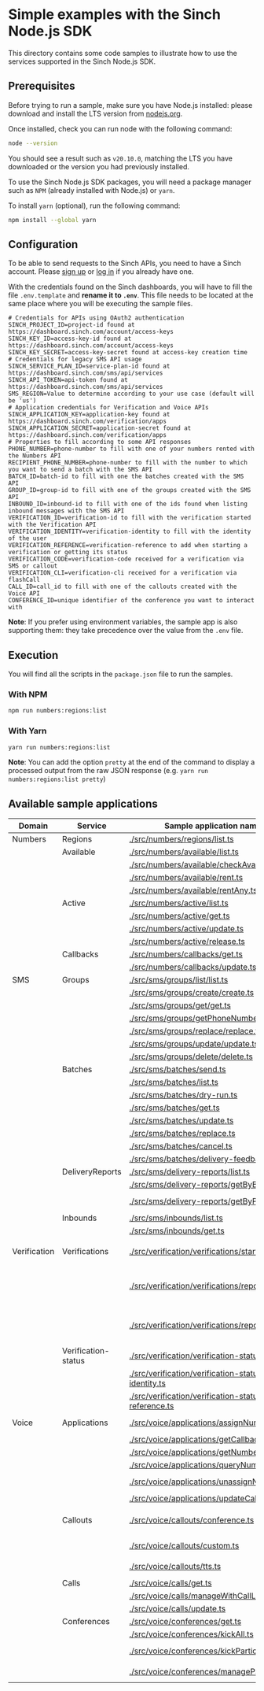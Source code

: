 # Simple examples with the Sinch Node.js SDK

This directory contains some code samples to illustrate how to use the services supported in the Sinch Node.js SDK.

## Prerequisites

Before trying to run a sample, make sure you have Node.js installed: please download and install the LTS version from [nodejs.org](https://nodejs.org).

Once installed, check you can run node with the following command:

```bash
node --version
```

You should see a result such as `v20.10.0`, matching the LTS you have downloaded or the version you had previously installed.

To use the Sinch Node.js SDK packages, you will need a package manager such as `NPM` (already installed with Node.js) or `yarn`.

To install `yarn` (optional), run the following command:

```bash
npm install --global yarn
```

## Configuration

To be able to send requests to the Sinch APIs, you need to have a Sinch account. Please [sign up](https://dashboard.sinch.com/signup) or [log in](https://dashboard.sinch.com/login) if you already have one.

With the credentials found on the Sinch dashboards, you will have to fill the file `.env.template` and **rename it to `.env`**. This file needs to be located at the same place where you will be executing the sample files.

```properties
# Credentials for APIs using OAuth2 authentication
SINCH_PROJECT_ID=project-id found at https://dashboard.sinch.com/account/access-keys
SINCH_KEY_ID=access-key-id found at https://dashboard.sinch.com/account/access-keys
SINCH_KEY_SECRET=access-key-secret found at access-key creation time
# Credentials for legacy SMS API usage
SINCH_SERVICE_PLAN_ID=service-plan-id found at https://dashboard.sinch.com/sms/api/services
SINCH_API_TOKEN=api-token found at https://dashboard.sinch.com/sms/api/services
SMS_REGION=Value to determine according to your use case (default will be 'us')
# Application credentials for Verification and Voice APIs
SINCH_APPLICATION_KEY=application-key found at https://dashboard.sinch.com/verification/apps
SINCH_APPLICATION_SECRET=application-secret found at https://dashboard.sinch.com/verification/apps
# Properties to fill according to some API responses
PHONE_NUMBER=phone-number to fill with one of your numbers rented with the Numbers API
RECIPIENT_PHONE_NUMBER=phone-number to fill with the number to which you want to send a batch with the SMS API
BATCH_ID=batch-id to fill with one the batches created with the SMS API
GROUP_ID=group-id to fill with one of the groups created with the SMS API
INBOUND_ID=inbound-id to fill with one of the ids found when listing inbound messages with the SMS API
VERIFICATION_ID=verification-id to fill with the verification started with the Verification API
VERIFICATION_IDENTITY=verification-identity to fill with the identity of the user
VERIFICATION_REFERENCE=verification-reference to add when starting a verification or getting its status
VERIFICATION_CODE=verification-code received for a verification via SMS or callout
VERIFICATION_CLI=verification-cli received for a verification via flashCall
CALL_ID=call_id to fill with one of the callouts created with the Voice API
CONFERENCE_ID=unique identifier of the conference you want to interact with
```

**Note**: If you prefer using environment variables, the sample app is also supporting them: they take precedence over the value from the `.env` file.

## Execution
You will find all the scripts in the `package.json` file to run the samples.

### With NPM

```bash
npm run numbers:regions:list
```

### With Yarn

```bash
yarn run numbers:regions:list
```

**Note**: You can add the option `pretty` at the end of the command to display a processed output from the raw JSON response (e.g. `yarn run numbers:regions:list pretty`) 

## Available sample applications

| Domain       | Service             | Sample application name and location                                                                                                       | Required parameters                                                             |
|--------------|---------------------|--------------------------------------------------------------------------------------------------------------------------------------------|---------------------------------------------------------------------------------|
| Numbers      | Regions             | [./src/numbers/regions/list.ts](./src/numbers/regions/list.ts)                                                                             |                                                                                 |
|              | Available           | [./src/numbers/available/list.ts](./src/numbers/available/list.ts)                                                                         |                                                                                 |
|              |                     | [./src/numbers/available/checkAvailability.ts](./src/numbers/available/checkAvailability.ts)                                               | `PHONE_NUMBER`                                                                  |
|              |                     | [./src/numbers/available/rent.ts](./src/numbers/available/rent.ts)                                                                         | `PHONE_NUMBER`                                                                  |
|              |                     | [./src/numbers/available/rentAny.ts](./src/numbers/available/rentAny.ts)                                                                   |                                                                                 |
|              | Active              | [./src/numbers/active/list.ts](./src/numbers/active/list.ts)                                                                               |                                                                                 |
|              |                     | [./src/numbers/active/get.ts](./src/numbers/active/get.ts)                                                                                 | `PHONE_NUMBER`                                                                  |
|              |                     | [./src/numbers/active/update.ts](./src/numbers/active/update.ts)                                                                           | `PHONE_NUMBER`                                                                  |
|              |                     | [./src/numbers/active/release.ts](./src/numbers/active/release.ts)                                                                         | `PHONE_NUMBER`                                                                  |
|              | Callbacks           | [./src/numbers/callbacks/get.ts](src/numbers/callbacks/get.ts)                                                                             |                                                                                 |
|              |                     | [./src/numbers/callbacks/update.ts](src/numbers/callbacks/update.ts)                                                                       |                                                                                 |
| SMS          | Groups              | [./src/sms/groups/list/list.ts](./src/sms/groups/list/list.ts)                                                                             |                                                                                 |
|              |                     | [./src/sms/groups/create/create.ts](./src/sms/groups/create/create.ts)                                                                     |                                                                                 |
|              |                     | [./src/sms/groups/get/get.ts](./src/sms/groups/get/get.ts)                                                                                 | `GROUP_ID`                                                                      |
|              |                     | [./src/sms/groups/getPhoneNumbers/getPhoneNumbers.ts](./src/sms/groups/getPhoneNumbers/getPhoneNumbers.ts)                                 | `GROUP_ID`                                                                      |
|              |                     | [./src/sms/groups/replace/replace.ts](./src/sms/groups/replace/replace.ts)                                                                 | `GROUP_ID`                                                                      |
|              |                     | [./src/sms/groups/update/update.ts](./src/sms/groups/update/update.ts)                                                                     | `GROUP_ID`                                                                      |
|              |                     | [./src/sms/groups/delete/delete.ts](./src/sms/groups/delete/delete.ts)                                                                     | `GROUP_ID`                                                                      |
|              | Batches             | [./src/sms/batches/send.ts](./src/sms/batches/send.ts)                                                                                     | `RECIPIENT_PHONE_NUMBER`                                                        |
|              |                     | [./src/sms/batches/list.ts](./src/sms/batches/list.ts)                                                                                     |                                                                                 |
|              |                     | [./src/sms/batches/dry-run.ts](./src/sms/batches/dry-run.ts)                                                                               | `RECIPIENT_PHONE_NUMBER`                                                        |
|              |                     | [./src/sms/batches/get.ts](./src/sms/batches/get.ts)                                                                                       | `BATCH_ID`                                                                      |
|              |                     | [./src/sms/batches/update.ts](./src/sms/batches/update.ts)                                                                                 | `BATCH_ID`                                                                      |
|              |                     | [./src/sms/batches/replace.ts](./src/sms/batches/replace.ts)                                                                               | `BATCH_ID`                                                                      |
|              |                     | [./src/sms/batches/cancel.ts](./src/sms/batches/cancel.ts)                                                                                 | `BATCH_ID`                                                                      |
|              |                     | [./src/sms/batches/delivery-feedback.ts](./src/sms/batches/delivery-feedback.ts)                                                           | `BATCH_ID`                                                                      |
|              | DeliveryReports     | [./src/sms/delivery-reports/list.ts](./src/sms/delivery-reports/list.ts)                                                                   |                                                                                 |
|              |                     | [./src/sms/delivery-reports/getByBatchId.ts](./src/sms/delivery-reports/getByBatchId.ts)                                                   | `BATCH_ID`                                                                      |
|              |                     | [./src/sms/delivery-reports/getByPhoneNumber.ts](./src/sms/delivery-reports/getByPhoneNumber.ts)                                           | `BATCH_ID`, `RECIPIENT_PHONE_NUMBER`                                            |
|              | Inbounds            | [./src/sms/inbounds/list.ts](./src/sms/inbounds/list.ts)                                                                                   |                                                                                 |
|              |                     | [./src/sms/inbounds/get.ts](./src/sms/inbounds/get.ts)                                                                                     | `INBOUND_ID`                                                                    |
| Verification | Verifications       | [./src/verification/verifications/start.ts](./src/verification/verifications/start.ts)                                                     | `VERIFICATION_IDENTITY` + `VERIFICATION_REFERENCE`                              |
|              |                     | [./src/verification/verifications/report-with-id_.ts](./src/verification/verifications/report-with-id.ts)                                  | `VERIFICATION_ID` + `VERIFICATION_CODE` or `VERIFICATION_CLI` (flashCall)       |
|              |                     | [./src/verification/verifications/report-with-identity.ts](./src/verification/verifications/report-with-identity.ts)                       | `VERIFICATION_IDENTITY` + `VERIFICATION_CODE` or `VERIFICATION_CLI` (flashCall) |
|              | Verification-status | [./src/verification/verification-status/verification-by-id.ts](./src/verification/verification-status/verification-by-id.ts)               | `VERIFICATION_ID`                                                               |
|              |                     | [./src/verification/verification-status/verification-by-identity.ts](./src/verification/verification-status/verification-by-identity.ts)   | `VERIFICATION_IDENTITY`                                                         |
|              |                     | [./src/verification/verification-status/verification-by-reference.ts](./src/verification/verification-status/verification-by-reference.ts) | `VERIFICATION_REFERENCE`                                                        |
| Voice        | Applications        | [./src/voice/applications/assignNumbers.ts](./src/voice/applications/assignNumbers.ts)                                                     | `PHONE_NUMBER` + `SINCH_APPLICATION_KEY`                                        |
|              |                     | [./src/voice/applications/getCallbackURLs.ts](./src/voice/applications/getCallbackURLs.ts)                                                 | `SINCH_APPLICATION_KEY`                                                         |
|              |                     | [./src/voice/applications/getNumbers.ts](./src/voice/applications/getNumbers.ts)                                                           |                                                                                 |
|              |                     | [./src/voice/applications/queryNumber.ts](./src/voice/applications/queryNumber.ts)                                                         | `PHONE_NUMBER`                                                                  |
|              |                     | [./src/voice/applications/unassignNumber.ts](./src/voice/applications/unassignNumber.ts)                                                   | `PHONE_NUMBER` + `SINCH_APPLICATION_KEY`                                        |
|              |                     | [./src/voice/applications/updateCallbackURLs.ts](./src/voice/applications/updateCallbackURLs.ts)                                           | `SINCH_APPLICATION_KEY`                                                         |
|              | Callouts            | [./src/voice/callouts/conference.ts](./src/voice/callouts/conference.ts)                                                                   | `PHONE_NUMBER` + `RECIPIENT_PHONE_NUMBER` + `CONFERENCE_ID`                     |
|              |                     | [./src/voice/callouts/custom.ts](./src/voice/callouts/custom.ts)                                                                           | `PHONE_NUMBER` + `RECIPIENT_PHONE_NUMBER`                                       |
|              |                     | [./src/voice/callouts/tts.ts](./src/voice/callouts/tts.ts)                                                                                 | `PHONE_NUMBER` + `RECIPIENT_PHONE_NUMBER`                                       |
|              | Calls               | [./src/voice/calls/get.ts](./src/voice/calls/get.ts)                                                                                       | `CALL_ID`                                                                       |
|              |                     | [./src/voice/calls/manageWithCallLeg.ts](./src/voice/calls/manageWithCallLeg.ts)                                                           | `CALL_ID`                                                                       |
|              |                     | [./src/voice/calls/update.ts](./src/voice/calls/update.ts)                                                                                 | `CALL_ID`                                                                       |
|              | Conferences         | [./src/voice/conferences/get.ts](./src/voice/conferences/get.ts)                                                                           | `CONFERENCE_ID`                                                                 |
|              |                     | [./src/voice/conferences/kickAll.ts](./src/voice/conferences/kickAll.ts)                                                                   | `CONFERENCE_ID`                                                                 |
|              |                     | [./src/voice/conferences/kickParticipant.ts](./src/voice/conferences/kickParticipant.ts)                                                   | `CONFERENCE_ID` + `CALL_ID`                                                     |
|              |                     | [./src/voice/conferences/manageParticipant.ts](./src/voice/conferences/manageParticipant.ts)                                               | `CONFERENCE_ID` + `CALL_ID`                                                     |

